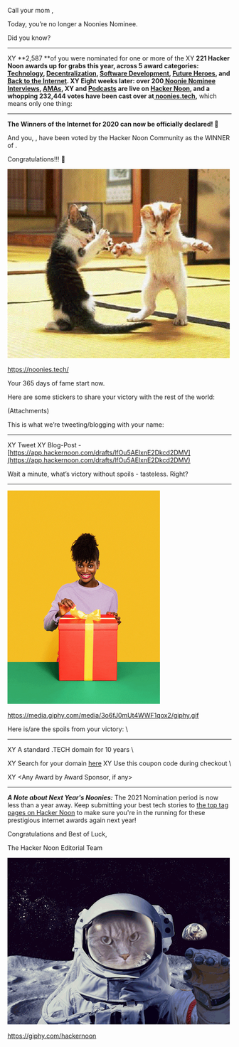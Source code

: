 Call your mom <Name>,

Today, you’re no longer a Noonies Nominee.

Did you know?

---

XY  **2,587 **of you were nominated for one or more of the
XY  **221 **Hacker Noon awards up for grabs this year, across **5** award categories: **[Technology](https://noonies.tech/#tech)**, **[Decentralization](https://noonies.tech/#decentralization)**, **[Software Development](https://noonies.tech/#development)**, **[Future Heroes](https://noonies.tech/#heroes)**, and **[Back to the Internet](https://noonies.tech/#internet)**.
XY  Eight weeks later: **over 200[ Noonie Nominee Interviews](https://hackernoon.com/tagged/noonies)**, **[ AMAs](https://hackernoon.com/tagged/hackernoon-ama)**,
 XY  **and [Podcasts](https://hackernoon.com/tagged/hackernoon-podcast)** **are live on [Hacker Noon](https://hackernoon.com/)**,
and a whopping **232,444** votes have been cast over at**[ noonies.tech](https://noonies.tech/),** which means only one thing:

---

**The Winners of the Internet for 2020 can now be officially declared! 🥳**

And you, <Name>, have been voted by the Hacker Noon Community as the WINNER of <award-name>.

Congratulations!!! 🥳





![alt_text](https://raw.githubusercontent.com/atherdon/newsletters/master/archive/img/memes/october/16.10/image3.gif "image_tooltip")


https://noonies.tech/

Your 365 days of fame start now.

Here are some stickers to share your victory with the rest of the world:

(Attachments)

This is what we’re tweeting/blogging with your name:

---

XY  Tweet
XY  Blog-Post - [https://app.hackernoon.com/drafts/lfOu5AElxnE2Dkcd2DMV](https://app.hackernoon.com/drafts/lfOu5AElxnE2Dkcd2DMV)

Wait a minute, what’s victory without spoils - tasteless. Right?

---


![alt_text](https://raw.githubusercontent.com/atherdon/newsletters/master/archive/img/memes/october/16.10/image2.gif "image_tooltip")


https://media.giphy.com/media/3o6fJ0mUt4WWF1qox2/giphy.gif

Here is/are the spoils from your victory: \


---

XY  A standard .TECH domain for 10 years \

XY  Search for your domain [here](https://get.tech/build-the-future)
XY  Use this coupon code <xxxxxx> during checkout \

XY  <Any Award by Award Sponsor, if any>

---

**_A Note about Next Year's Noonies:_** The 2021 Nomination period is now less than a year away. Keep submitting your best tech stories to [the top tag pages on Hacker Noon](https://hackernoon.com/tagged) to make sure you're in the running for these prestigious internet awards again next year!

Congratulations and Best of Luck,

The Hacker Noon Editorial Team


![alt_text](https://raw.githubusercontent.com/atherdon/newsletters/master/archive/img/memes/october/16.10/image1.gif "image_tooltip")

https://giphy.com/hackernoon
